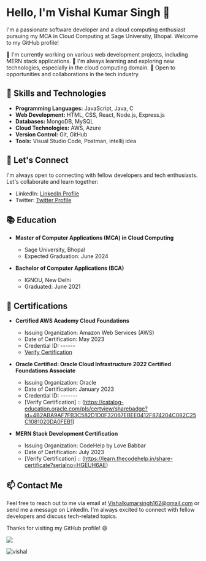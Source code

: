 # Hello, I'm Vishal Kumar Singh 👋

I'm a passionate software developer and a cloud computing enthusiast pursuing my MCA in Cloud Computing at Sage University, Bhopal. Welcome to my GitHub profile!

🔭 I'm currently working on various web development projects, including MERN stack applications.
🌱 I'm always learning and exploring new technologies, especially in the cloud computing domain.
💼 Open to opportunities and collaborations in the tech industry.

## 🚀 Skills and Technologies

- **Programming Languages:** JavaScript, Java, C
- **Web Development:** HTML, CSS, React, Node.js, Express.js
- **Databases:** MongoDB, MySQL
- **Cloud Technologies:** AWS, Azure
- **Version Control:** Git, GitHub
- **Tools:** Visual Studio Code, Postman, intellij idea

## 💬 Let's Connect

I'm always open to connecting with fellow developers and tech enthusiasts. Let's collaborate and learn together:

- LinkedIn: [LinkedIn Profile](https://www.linkedin.com/in/imvishalkrsingh/)
- Twitter: [Twitter Profile](https://twitter.com/imvishalkrsingh)

## 📚 Education

- **Master of Computer Applications (MCA) in Cloud Computing**
  - Sage University, Bhopal
  - Expected Graduation: June 2024
  
- **Bachelor of Computer Applications (BCA)**
  - IGNOU, New Delhi
  - Graduated: June 2021

## 📜 Certifications

- **Certified AWS Academy Cloud Foundations**
  - Issuing Organization: Amazon Web Services (AWS)
  - Date of Certification: May 2023
  - Credential ID: ------
  - [Verify Certification]((https://www.credly.com/go/Y1DkEFyv))

- **Oracle Certified: Oracle Cloud Infrastructure 2022 Certified Foundations Associate**
  - Issuing Organization: Oracle
  - Date of Certification: January 2023
  - Credential ID: -------
  - [Verify Certification] :: (https://catalog-education.oracle.com/pls/certview/sharebadge?id=4B2ABA9AF7FB3C582D1D0F32067EBEE0412F874204C082C25C1081020DA0FEB1)

- **MERN Stack Development Certification**
  - Issuing Organization: CodeHelp by Love Babbar
  - Date of Certification: July 2023
  - [Verify Certification] :: (https://learn.thecodehelp.in/share-certificate?serialno=HGEUH6AE)


## 📫 Contact Me

Feel free to reach out to me via email at Vishalkumarsingh162@gmail.com or send me a message on LinkedIn. I'm always excited to connect with fellow developers and discuss tech-related topics.

Thanks for visiting my GitHub profile! 😄

[![](https://visitcount.itsvg.in/api?id=imvishalkrsingh&label=Profile%20Views&color=1&icon=5&pretty=false)](https://visitcount.itsvg.in)

![vishal](https://github.com/imvishalkrsingh/Readme.md/assets/116426694/2d477793-55e9-4d28-ab14-9d0b75d1e364)

